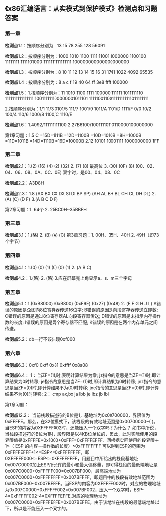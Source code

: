 ## 《x86汇编语言：从实模式到保护模式》**检测点**和习题答案 

### 第一章

**检测点**1.1：按顺序分别为：13  15  78  255  128  56091

**检测点**1.2：按顺序分别为：1000  1010  1100  1111  11001  1000000  1100100  11111111  1111101000  1111111111111111  100000000000000000000

**检测点**1.3：按顺序分别为：8  10  11  12  13  14  15  16  31  1741  1022  4092  65535

**检测点**1.4：按顺序分别为：8  a  c  f  19  40  64  ff  3e8  ffff  100000

**检测点**1.5：1.按顺序分别为：11  1010  1100  1111  100000  111111  1011111110  1111111111111111  100111111100000001011101  1111100110011111111111011111111

2.按顺序分别为：1/1  11/3  0101/5  111/7  1001/9  1011/A  1101/D  1111/F  0/0  10/2  100/4  110/6  1000/8  1100/C  1110/E

**检测点**1.6：1.4092/111111111100    2.27B6100/10011110110110000100000000

第1章习题：1.5  C  =15D=1111B  =12D=1100B  =10D=1010B  =8H=1000B  =11D=1011B  =14D=1110B  =16D=10000B  2.12  10101 10001111  1000000000 1FF



### 第二章

**检测点**2.1：1.(2)  (16)  (4)  (2)  (32)  2. (7)  (8)  最高位 3. (00)  (0F)  (8)  (00、02、04、06、08、0A、0C、0E)  双字时，是00、04、08、0C

**检测点**2.2：A3D8H

**检测点**2.3：1.8  (AX BX CX DX SI DI BP SP)  (AH AL BH BL CH CL DH DL)  2.(A)  (C)  (D  F)  3.(A B C D F)

第2章习题：1.  64个   2. 25BC0H~35BBFH



### 第三章

**检测点**3.1：1.(略)    2. (B)  (A)  (C)
第3章习题：1.  00H、35H、40H   2. 49H（即73个字节）



### 第四章

**检测点**4.1：1.(0)  (0)  (1)  (0)  (0)  (1)  2. (A B C) 

**检测点**4.2：1.(略)   2. (略)  3.应在屏幕克上角显示a、s、m三个字母



### 第五章

**检测点**5.1：1.(0xB8000)  (0xB800)  (0xF9E)  (0x27)  (0x48) 2. (E F G H J L)  A错误的原因是企图向8位寄存器传送16位字; B错误的原因是向段寄存器传送立即数; C错误的原因是通过8位寄存器AL向段寄存器传送; D错误的原因是未指示内存操作数的长度; I错误的原因是两个寄存器不匹配; K错误的原因是在两个内存单元之间传送。

**检测点**5.2：db一行不该出现0xf000



### 第六章

**检测点**6.3：0xf0  0xff  0x81  0xffff  0x8a08

**检测点**6.4：
1：
   当ZF=(1),时,表明计算结果为零;    jz指令的意思是当ZF=(1)时,即计算结果为0时转移;    je指令的意思是当ZF=(1)时,即计算结果为0时转移;    jnz指令的意思是当ZF=(0)时,即计算结果不为(0)时转移;    jne指令的意思是当ZF=(0)时,即计算结果不为(0)时转移; 2：
  cmp ax,bx
  ja  lbb
  je  lbz
  jb  lbl



第1章习题：



**检测点**12.2：  当前栈段描述符的B位是1，基地址为0x00700000，界限值为0xFFFFE。那么，在32位模式下，该栈段的有效地址范围是0x00700000~(        )。当ESP的内容为0XFFFFF002时，还能压入一个双字吗？为什么？ 如书中所说，当栈段描述符的B位为1时，段界限是以4KB位单位的，因此，此时实际使用的段界限值是0xFFFFE*0x1000+0xFFF=0xFFFFEFFF，再根据实际使用的段界限＋1≤（ ESP 的内容－操作数的长度）≤0xFFFFFFFF
可以得到ESP的范围为0xFFFFEFFF+1<=ESP<=0xFFFFFFFF，即0XFFFFF000<=ESP<=0XFFFFFFFF，用题目中所给出的栈段基地址0x007C0000加上ESP所允许的最小和最大偏移量，即可得栈段的最低端地址是0x007C0000+0xFFFFF000=0x007BF000，最高端地址为0x007C0000+0xFFFFFFFF=0x007BFFFF，即题目中的栈段有效地址范围为0x007BF000~0x007BFFFF。当ESP的内容为0XFFFFF002时，对应的物理地址为0x007C0000+0xFFFFF002=0x007BF002，压入一个双字时，ESP-4=0xFFFFF002-4=0XFFFFEFFE,对应的物理地址为0x007C0000+0xFFFFEFFE=0x007BEFFE，由于该地址在栈段的最低端地址以下，所以是不能压入一个双字的。